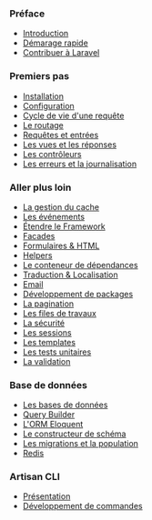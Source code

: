 <a name="preface"></a>
### Préface
 - [Introduction](/docs/4/introduction)
 - [Démarage rapide](/docs/4/quick)
 - [Contribuer à Laravel](/docs/4/contributing)
 <a name="premiers-pas"></a>
### Premiers pas
 - [Installation](/docs/4/installation)
 - [Configuration](/docs/4/configuration)
 - [Cycle de vie d'une requête](/docs/4/lifecycle)
 - [Le routage](/docs/4/routing)
 - [Requêtes et entrées](/docs/4/requests)
 - [Les vues et les réponses](/docs/4/responses)
 - [Les contrôleurs](/docs/4/controllers)
 - [Les erreurs et la journalisation](/docs/4/errors)
 <a name="aller-plus-loin"></a>
### Aller plus loin
 - [La gestion du cache](/docs/4/cache)
 - [Les événements](/docs/4/events)
 - [Étendre le Framework](/docs/4/extending)
 - [Facades](/docs/4/facades)
 - [Formulaires & HTML](/docs/4/html)
 - [Helpers](/docs/4/helpers)
 - [Le conteneur de dépendances](/docs/4/ioc)
 - [Traduction & Localisation](/docs/4/localization)
 - [Email](/docs/4/mail)
 - [Développement de packages](/docs/4/packages)
 - [La pagination](/docs/4/pagination)
 - [Les files de travaux](/docs/4/queues)
 - [La sécurité](/docs/4/security)
 - [Les sessions](/docs/4/session)
 - [Les templates](/docs/4/templates)
 - [Les tests unitaires](/docs/4/testing)
 - [La validation](/docs/4/validation)
 <a name="base-de-donnees"></a>
### Base de données
 - [Les bases de données](/docs/4/database)
 - [Query Builder](/docs/4/queries)
 - [L'ORM Eloquent](/docs/4/eloquent)
 - [Le constructeur de schéma](/docs/4/schema)
 - [Les migrations et la population](/docs/4/migrations)
 - [Redis](/docs/4/redis)
 <a name="artisan-cli"></a>
### Artisan CLI
 - [Présentation](/docs/4/artisan)
 - [Développement de commandes](/docs/4/commands)
